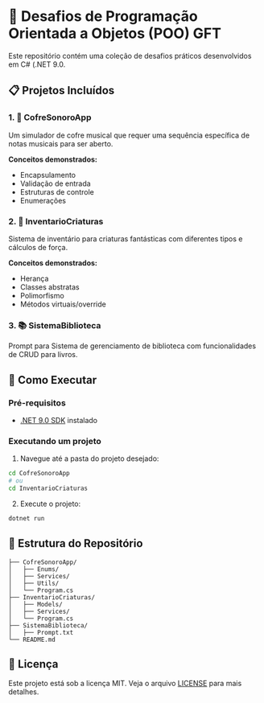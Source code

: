 # 🎯 Desafios de Programação Orientada a Objetos (POO) GFT

Este repositório contém uma coleção de desafios práticos desenvolvidos em C# (.NET 9.0.

## 📋 Projetos Incluídos

### 1. 🎵 CofreSonoroApp
Um simulador de cofre musical que requer uma sequência específica de notas musicais para ser aberto.

**Conceitos demonstrados:**
- Encapsulamento
- Validação de entrada
- Estruturas de controle
- Enumerações

### 2. 🐉 InventarioCriaturas
Sistema de inventário para criaturas fantásticas com diferentes tipos e cálculos de força.

**Conceitos demonstrados:**
- Herança
- Classes abstratas
- Polimorfismo
- Métodos virtuais/override

### 3. 📚 SistemaBiblioteca
Prompt para Sistema de gerenciamento de biblioteca com funcionalidades de CRUD para livros.

## 🚀 Como Executar

### Pré-requisitos
- [.NET 9.0 SDK](https://dotnet.microsoft.com/download/dotnet/9.0) instalado

### Executando um projeto
1. Navegue até a pasta do projeto desejado:
```bash
cd CofreSonoroApp
# ou
cd InventarioCriaturas
```

2. Execute o projeto:
```bash
dotnet run
```

## 📁 Estrutura do Repositório

```
├── CofreSonoroApp/
│   ├── Enums/
│   ├── Services/
│   ├── Utils/
│   └── Program.cs
├── InventarioCriaturas/
│   ├── Models/
│   ├── Services/
│   └── Program.cs
├── SistemaBiblioteca/
│   ├── Prompt.txt
└── README.md
```

## 📄 Licença

Este projeto está sob a licença MIT. Veja o arquivo [LICENSE](LICENSE) para mais detalhes.
